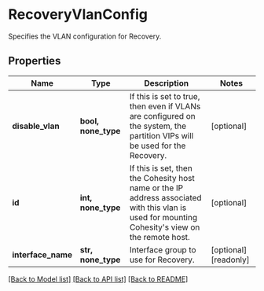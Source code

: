 # RecoveryVlanConfig

Specifies the VLAN configuration for Recovery.

## Properties
Name | Type | Description | Notes
------------ | ------------- | ------------- | -------------
**disable_vlan** | **bool, none_type** | If this is set to true, then even if VLANs are configured on the system, the partition VIPs will be used for the Recovery. | [optional] 
**id** | **int, none_type** | If this is set, then the Cohesity host name or the IP address associated with this vlan is used for mounting Cohesity&#39;s view on the remote host. | [optional] 
**interface_name** | **str, none_type** | Interface group to use for Recovery. | [optional] [readonly] 

[[Back to Model list]](../README.md#documentation-for-models) [[Back to API list]](../README.md#documentation-for-api-endpoints) [[Back to README]](../README.md)


